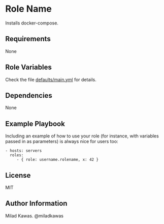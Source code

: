 Role Name
=========

Installs docker-compose.

Requirements
------------

None

Role Variables
--------------

Check the file [defaults/main.yml](./defaults/main.yml) for details.

Dependencies
------------

None

Example Playbook
----------------

Including an example of how to use your role (for instance, with variables passed in as parameters) is always nice for users too:

    - hosts: servers
      roles:
         - { role: username.rolename, x: 42 }

License
-------

MIT

Author Information
------------------

Milad Kawas. @miladkawas
